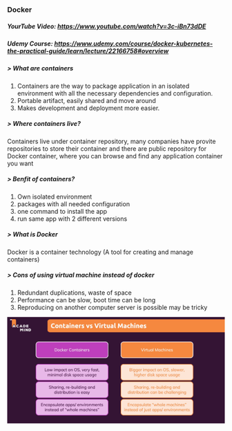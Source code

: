 ### Docker
##### YourTube Video: https://www.youtube.com/watch?v=3c-iBn73dDE
##### Udemy Course: https://www.udemy.com/course/docker-kubernetes-the-practical-guide/learn/lecture/22166758#overview

##### > What are containers
1. Containers are the way to package application in an isolated environment 
   with all the necessary dependencies and configuration. 
2. Portable artifact, easily shared and move around
3. Makes development and deployment more easier.

##### > Where containers live?
Containers live under container repository, many companies have provite repositories to store their container 
and there are public repository for Docker container, where you can browse and find any application container you want

##### > Benfit of containers?
1. Own isolated environment
2. packages with all needed configuration
3. one command to install the app
4. run same app with 2 different versions

##### > What is Docker 
Docker is a container technology (A tool for creating and manage containers)

##### > Cons of using virtual machine instead of docker
1. Redundant duplications, waste of space 
2. Performance can be slow, boot time can be long
3. Reproducing on another computer server is possible may be tricky

![alt text](ContainerVsVirualMachine.png)